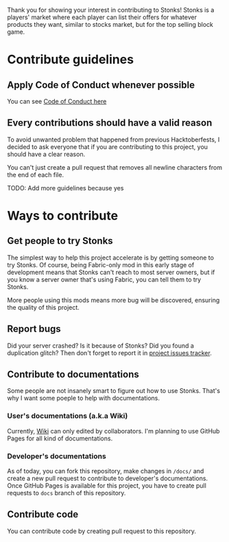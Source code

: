 Thank you for showing your interest in contributing to Stonks! Stonks is a players' market where each player can list their offers for whatever products they want, similar to stocks market, but for the top selling block game.

# Contribute guidelines
## Apply Code of Conduct whenever possible
You can see [Code of Conduct here](./CODE_OF_CONDUCT.md)

## Every contributions should have a **valid** reason
To avoid unwanted problem that happened from previous Hacktoberfests, I decided to ask everyone that if you are contributing to this project, you should have a clear reason.

You can't just create a pull request that removes all newline characters from the end of each file.

TODO: Add more guidelines because yes

# Ways to contribute
## Get people to try Stonks
The simplest way to help this project accelerate is by getting someone to try Stonks. Of course, being Fabric-only mod in this early stage of development means that Stonks can't reach to most server owners, but if you know a server owner that's using Fabric, you can tell them to try Stonks.

More people using this mods means more bug will be discovered, ensuring the quality of this project.

## Report bugs
Did your server crashed? Is it because of Stonks? Did you found a duplication glitch? Then don't forget to report it in [project issues tracker](https://github.com/nahkd123/stonks/issues).

## Contribute to documentations
Some people are not insanely smart to figure out how to use Stonks. That's why I want some poeple to help with documentations.

### User's documentations (a.k.a Wiki)
Currently, [Wiki](https://github.com/nahkd123/stonks/wiki) can only edited by collaborators. I'm planning to use GitHub Pages for all kind of documentations.

### Developer's documentations
As of today, you can fork this repository, make changes in ``/docs/`` and create a new pull request to contribute to developer's documentations. Once GitHub Pages is available for this project, you have to create pull requests to ``docs`` branch of this repository.

## Contribute code
You can contribute code by creating pull request to this repository.

